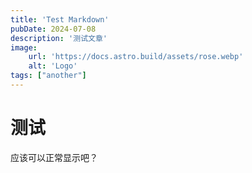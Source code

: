 ```yaml
---
title: 'Test Markdown'
pubDate: 2024-07-08
description: '测试文章'
image:
    url: 'https://docs.astro.build/assets/rose.webp'
    alt: 'Logo'
tags: ["another"]
---
```


# 测试

应该可以正常显示吧？